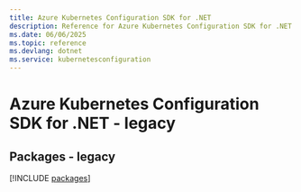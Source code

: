 ```yaml
---
title: Azure Kubernetes Configuration SDK for .NET
description: Reference for Azure Kubernetes Configuration SDK for .NET
ms.date: 06/06/2025
ms.topic: reference
ms.devlang: dotnet
ms.service: kubernetesconfiguration
---
```

# Azure Kubernetes Configuration SDK for .NET - legacy
## Packages - legacy
[!INCLUDE [packages](kubernetes-configuration-index.md)]